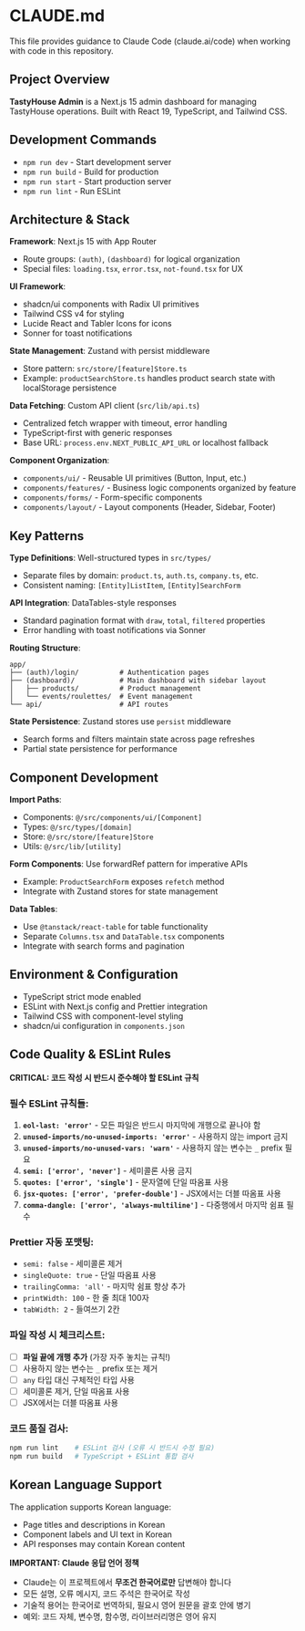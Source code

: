 # CLAUDE.md

This file provides guidance to Claude Code (claude.ai/code) when working with code in this repository.

## Project Overview

**TastyHouse Admin** is a Next.js 15 admin dashboard for managing TastyHouse operations. Built with React 19, TypeScript, and Tailwind CSS.

## Development Commands

- `npm run dev` - Start development server
- `npm run build` - Build for production
- `npm run start` - Start production server
- `npm run lint` - Run ESLint

## Architecture & Stack

**Framework**: Next.js 15 with App Router
- Route groups: `(auth)`, `(dashboard)` for logical organization
- Special files: `loading.tsx`, `error.tsx`, `not-found.tsx` for UX

**UI Framework**: 
- shadcn/ui components with Radix UI primitives
- Tailwind CSS v4 for styling
- Lucide React and Tabler Icons for icons
- Sonner for toast notifications

**State Management**: Zustand with persist middleware
- Store pattern: `src/store/[feature]Store.ts`
- Example: `productSearchStore.ts` handles product search state with localStorage persistence

**Data Fetching**: Custom API client (`src/lib/api.ts`)
- Centralized fetch wrapper with timeout, error handling
- TypeScript-first with generic responses
- Base URL: `process.env.NEXT_PUBLIC_API_URL` or localhost fallback

**Component Organization**:
- `components/ui/` - Reusable UI primitives (Button, Input, etc.)
- `components/features/` - Business logic components organized by feature
- `components/forms/` - Form-specific components
- `components/layout/` - Layout components (Header, Sidebar, Footer)

## Key Patterns

**Type Definitions**: Well-structured types in `src/types/`
- Separate files by domain: `product.ts`, `auth.ts`, `company.ts`, etc.
- Consistent naming: `[Entity]ListItem`, `[Entity]SearchForm`

**API Integration**: DataTables-style responses
- Standard pagination format with `draw`, `total`, `filtered` properties
- Error handling with toast notifications via Sonner

**Routing Structure**:
```
app/
├── (auth)/login/          # Authentication pages
├── (dashboard)/           # Main dashboard with sidebar layout
│   ├── products/          # Product management
│   └── events/roulettes/  # Event management
└── api/                   # API routes
```

**State Persistence**: Zustand stores use `persist` middleware
- Search forms and filters maintain state across page refreshes
- Partial state persistence for performance

## Component Development

**Import Paths**: 
- Components: `@/src/components/ui/[Component]`
- Types: `@/src/types/[domain]`
- Store: `@/src/store/[feature]Store`
- Utils: `@/src/lib/[utility]`

**Form Components**: Use forwardRef pattern for imperative APIs
- Example: `ProductSearchForm` exposes `refetch` method
- Integrate with Zustand stores for state management

**Data Tables**: 
- Use `@tanstack/react-table` for table functionality
- Separate `Columns.tsx` and `DataTable.tsx` components
- Integrate with search forms and pagination

## Environment & Configuration

- TypeScript strict mode enabled
- ESLint with Next.js config and Prettier integration
- Tailwind CSS with component-level styling
- shadcn/ui configuration in `components.json`

## Code Quality & ESLint Rules

**CRITICAL: 코드 작성 시 반드시 준수해야 할 ESLint 규칙**

### 필수 ESLint 규칙들:
1. **`eol-last: 'error'`** - 모든 파일은 반드시 마지막에 개행으로 끝나야 함
2. **`unused-imports/no-unused-imports: 'error'`** - 사용하지 않는 import 금지
3. **`unused-imports/no-unused-vars: 'warn'`** - 사용하지 않는 변수는 `_` prefix 필요
4. **`semi: ['error', 'never']`** - 세미콜론 사용 금지
5. **`quotes: ['error', 'single']`** - 문자열에 단일 따옴표 사용
6. **`jsx-quotes: ['error', 'prefer-double']`** - JSX에서는 더블 따옴표 사용
7. **`comma-dangle: ['error', 'always-multiline']`** - 다중행에서 마지막 쉼표 필수

### Prettier 자동 포맷팅:
- `semi: false` - 세미콜론 제거
- `singleQuote: true` - 단일 따옴표 사용
- `trailingComma: 'all'` - 마지막 쉼표 항상 추가
- `printWidth: 100` - 한 줄 최대 100자
- `tabWidth: 2` - 들여쓰기 2칸

### 파일 작성 시 체크리스트:
- [ ] **파일 끝에 개행 추가** (가장 자주 놓치는 규칙!)
- [ ] 사용하지 않는 변수는 `_` prefix 또는 제거
- [ ] `any` 타입 대신 구체적인 타입 사용
- [ ] 세미콜론 제거, 단일 따옴표 사용
- [ ] JSX에서는 더블 따옴표 사용

### 코드 품질 검사:
```bash
npm run lint    # ESLint 검사 (오류 시 반드시 수정 필요)
npm run build   # TypeScript + ESLint 통합 검사
```

## Korean Language Support

The application supports Korean language:
- Page titles and descriptions in Korean
- Component labels and UI text in Korean
- API responses may contain Korean content

**IMPORTANT: Claude 응답 언어 정책**
- Claude는 이 프로젝트에서 **무조건 한국어로만** 답변해야 합니다
- 모든 설명, 오류 메시지, 코드 주석은 한국어로 작성
- 기술적 용어는 한국어로 번역하되, 필요시 영어 원문을 괄호 안에 병기
- 예외: 코드 자체, 변수명, 함수명, 라이브러리명은 영어 유지